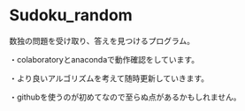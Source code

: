 # Sudoku_random
数独の問題を受け取り、答えを見つけるプログラム。

・colaboratoryとanacondaで動作確認をしています。

・より良いアルゴリズムを考えて随時更新していきます。

・githubを使うのが初めてなので至らぬ点があるかもしれません。
